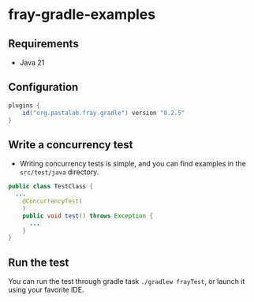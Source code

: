 # fray-gradle-examples


## Requirements

- Java 21

## Configuration 

```java
plugins {
    id("org.pastalab.fray.gradle") version "0.2.5"
}

```

## Write a concurrency test

- Writing concurrency tests is simple, and you can find examples in the `src/test/java` directory.
```java
public class TestClass {
  ...
    @ConcurrencyTest(
    )
    public void test() throws Exception {
      ...
    }
}
```

## Run the test

You can run the test through gradle task `./gradlew frayTest`, or launch it using your favorite IDE.

